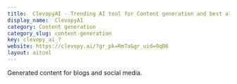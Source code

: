 ```yaml
---
title:  ClevopyAI - Trending AI tool for Content generation and best alternatives
display_name:  ClevopyAI
category: Content generation
category_slug: content-generation
key: clevopy_ai_?
website: https://clevopy.ai/?gr_pk=Rm7a&gr_uid=0qB6
layout: aitool
---
```


Generated content for blogs and social media.
